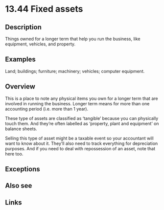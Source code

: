 # 13.44 Fixed assets

## Description

Things owned for a longer term that help you run the business, like equipment, vehicles, and property.

## Examples

Land; buildings; furniture; machinery; vehicles; computer equipment.

## Overview

This is a place to note any physical items you own for a longer term that are involved in running the business. Longer term means for more than one accounting period (i.e. more than 1 year).

These type of assets are classified as ‘tangible’ because you can physically touch them. And they’re often labelled as ‘property, plant and equipment’ on balance sheets.

Selling this type of asset might be a taxable event so your accountant will want to know about it. They’ll also need to track everything for depreciation purposes. And if you need to deal with repossession of an asset, note that here too.

## Exceptions

## Also see

## Links
